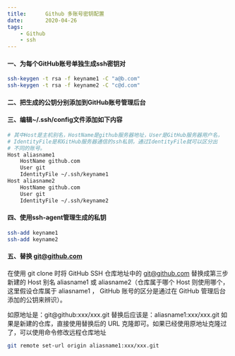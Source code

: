 ```yaml
---
title:      Github 多账号密钥配置
date:       2020-04-26
tags:
    - Github
    - ssh
---
```

#### 一、为每个GitHub账号单独生成ssh密钥对
```bash
ssh-keygen -t rsa -f keyname1 -C "a@b.com"
ssh-keygen -t rsa -f keyname2 -C "c@d.com"
```

#### 二、把生成的公钥分别添加到GitHub账号管理后台

#### 三、编辑~/.ssh/config文件添加如下内容
```bash
# 其中Host是主机别名，HostName是github服务器地址，User是GitHub服务器用户名，
# IdentityFile是和GitHub服务器通信的ssh私钥，通过IdentityFile就可以区分出
# 不同的账号。
Host aliasname1
    HostName github.com
    User git
    IdentityFile ~/.ssh/keyname1
Host aliasname2
    HostName github.com
    User git
    IdentityFile ~/.ssh/keyname2
```

#### 四、使用ssh-agent管理生成的私钥
```bash
ssh-add keyname1
ssh-add keyname2
```

#### 五、替换 git@github.com
 在使用 git clone 时将 GitHub SSH 仓库地址中的 git@github.com 替换成第三步新建的 Host 别名 aliasname1 或 aliasname2（仓库属于哪个 Host 则使用哪个，这里假设仓库属于 aliasname1 ， GitHub 账号的区分是通过在 GitHub 管理后台添加的公钥来辨识）。
 
 如原地址是：git@github:xxx/xxx.git 替换后应该是：aliasname1:xxx/xxx.git 如果是新建的仓库，直接使用替换后的 URL 克隆即可。如果已经使用原地址克隆过了，可以使用命令修改远程仓库地址

```bash
git remote set-url origin aliasname1:xxx/xxx.git
```
